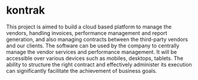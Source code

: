 # kontrak
This project is aimed to build a cloud based platform to manage the vendors, handling invoices, performance management and report generation, and also managing contracts between the third-party vendors and our clients. The software can be used by the company to centrally manage the vendor services and performance management. It will be accessible over various devices such as mobiles, desktops, tablets. The ability to structure the right contract and effectively administer its execution can significantly facilitate the achievement of business goals.
